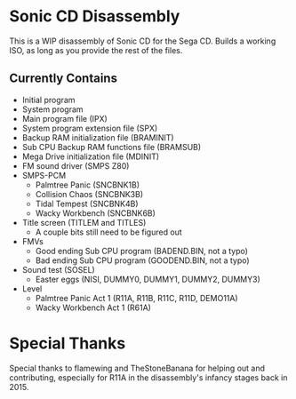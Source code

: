 # Sonic CD Disassembly
This is a WIP disassembly of Sonic CD for the Sega CD. Builds a working ISO, as long as you provide the rest of the files.

## Currently Contains
* Initial program
* System program
* Main program file (IPX)
* System program extension file (SPX)
* Backup RAM initialization file (BRAMINIT)
* Sub CPU Backup RAM functions file (BRAMSUB)
* Mega Drive initialization file (MDINIT)
* FM sound driver (SMPS Z80)
* SMPS-PCM
    - Palmtree Panic (SNCBNK1B)
    - Collision Chaos (SNCBNK3B)
    - Tidal Tempest (SNCBNK4B)
    - Wacky Workbench (SNCBNK6B)
* Title screen (TITLEM and TITLES)
    - A couple bits still need to be figured out
* FMVs
    - Good ending Sub CPU program (BADEND.BIN, not a typo)
    - Bad ending Sub CPU program (GOODEND.BIN, not a typo)
* Sound test (SOSEL)
    - Easter eggs (NISI, DUMMY0, DUMMY1, DUMMY2, DUMMY3)
* Level
    - Palmtree Panic Act 1 (R11A, R11B, R11C, R11D, DEMO11A)
    - Wacky Workbench Act 1 (R61A)

# Special Thanks
Special thanks to flamewing and TheStoneBanana for helping out and contributing, especially for R11A in the disassembly's infancy stages back in 2015.
